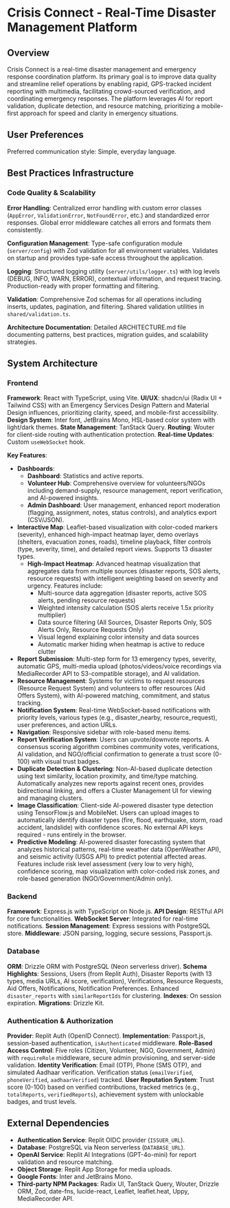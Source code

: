 # Crisis Connect - Real-Time Disaster Management Platform

## Overview
Crisis Connect is a real-time disaster management and emergency response coordination platform. Its primary goal is to improve data quality and streamline relief operations by enabling rapid, GPS-tracked incident reporting with multimedia, facilitating crowd-sourced verification, and coordinating emergency responses. The platform leverages AI for report validation, duplicate detection, and resource matching, prioritizing a mobile-first approach for speed and clarity in emergency situations.

## User Preferences
Preferred communication style: Simple, everyday language.

## Best Practices Infrastructure

### Code Quality & Scalability
**Error Handling**: Centralized error handling with custom error classes (`AppError`, `ValidationError`, `NotFoundError`, etc.) and standardized error responses. Global error middleware catches all errors and formats them consistently.

**Configuration Management**: Type-safe configuration module (`server/config`) with Zod validation for all environment variables. Validates on startup and provides type-safe access throughout the application.

**Logging**: Structured logging utility (`server/utils/logger.ts`) with log levels (DEBUG, INFO, WARN, ERROR), contextual information, and request tracing. Production-ready with proper formatting and filtering.

**Validation**: Comprehensive Zod schemas for all operations including inserts, updates, pagination, and filtering. Shared validation utilities in `shared/validation.ts`.

**Architecture Documentation**: Detailed ARCHITECTURE.md file documenting patterns, best practices, migration guides, and scalability strategies.

## System Architecture

### Frontend
**Framework**: React with TypeScript, using Vite.
**UI/UX**: shadcn/ui (Radix UI + Tailwind CSS) with an Emergency Services Design Pattern and Material Design influences, prioritizing clarity, speed, and mobile-first accessibility.
**Design System**: Inter font, JetBrains Mono, HSL-based color system with light/dark themes.
**State Management**: TanStack Query.
**Routing**: Wouter for client-side routing with authentication protection.
**Real-time Updates**: Custom `useWebSocket` hook.

**Key Features**:
-   **Dashboards**:
    -   **Dashboard**: Statistics and active reports.
    -   **Volunteer Hub**: Comprehensive overview for volunteers/NGOs including demand-supply, resource management, report verification, and AI-powered insights.
    -   **Admin Dashboard**: User management, enhanced report moderation (flagging, assignment, notes, status controls), and analytics export (CSV/JSON).
-   **Interactive Map**: Leaflet-based visualization with color-coded markers (severity), enhanced high-impact heatmap layer, demo overlays (shelters, evacuation zones, roads), timeline playback, filter controls (type, severity, time), and detailed report views. Supports 13 disaster types.
    -   **High-Impact Heatmap**: Advanced heatmap visualization that aggregates data from multiple sources (disaster reports, SOS alerts, resource requests) with intelligent weighting based on severity and urgency. Features include:
        -   Multi-source data aggregation (disaster reports, active SOS alerts, pending resource requests)
        -   Weighted intensity calculation (SOS alerts receive 1.5x priority multiplier)
        -   Data source filtering (All Sources, Disaster Reports Only, SOS Alerts Only, Resource Requests Only)
        -   Visual legend explaining color intensity and data sources
        -   Automatic marker hiding when heatmap is active to reduce clutter
-   **Report Submission**: Multi-step form for 13 emergency types, severity, automatic GPS, multi-media upload (photos/videos/voice recordings via MediaRecorder API to S3-compatible storage), and AI validation.
-   **Resource Management**: Systems for victims to request resources (Resource Request System) and volunteers to offer resources (Aid Offers System), with AI-powered matching, commitment, and status tracking.
-   **Notification System**: Real-time WebSocket-based notifications with priority levels, various types (e.g., disaster_nearby, resource_request), user preferences, and action URLs.
-   **Navigation**: Responsive sidebar with role-based menu items.
-   **Report Verification System**: Users can upvote/downvote reports. A consensus scoring algorithm combines community votes, verifications, AI validation, and NGO/official confirmation to generate a trust score (0-100) with visual trust badges.
-   **Duplicate Detection & Clustering**: Non-AI-based duplicate detection using text similarity, location proximity, and time/type matching. Automatically analyzes new reports against recent ones, provides bidirectional linking, and offers a Cluster Management UI for viewing and managing clusters.
-   **Image Classification**: Client-side AI-powered disaster type detection using TensorFlow.js and MobileNet. Users can upload images to automatically identify disaster types (fire, flood, earthquake, storm, road accident, landslide) with confidence scores. No external API keys required - runs entirely in the browser.
-   **Predictive Modeling**: AI-powered disaster forecasting system that analyzes historical patterns, real-time weather data (OpenWeather API), and seismic activity (USGS API) to predict potential affected areas. Features include risk level assessment (very low to very high), confidence scoring, map visualization with color-coded risk zones, and role-based generation (NGO/Government/Admin only).

### Backend
**Framework**: Express.js with TypeScript on Node.js.
**API Design**: RESTful API for core functionalities.
**WebSocket Server**: Integrated for real-time notifications.
**Session Management**: Express sessions with PostgreSQL store.
**Middleware**: JSON parsing, logging, secure sessions, Passport.js.

### Database
**ORM**: Drizzle ORM with PostgreSQL (Neon serverless driver).
**Schema Highlights**: Sessions, Users (from Replit Auth), Disaster Reports (with 13 types, media URLs, AI score, verification), Verifications, Resource Requests, Aid Offers, Notifications, Notification Preferences. Enhanced `disaster_reports` with `similarReportIds` for clustering.
**Indexes**: On session expiration.
**Migrations**: Drizzle Kit.

### Authentication & Authorization
**Provider**: Replit Auth (OpenID Connect).
**Implementation**: Passport.js, session-based authentication, `isAuthenticated` middleware.
**Role-Based Access Control**: Five roles (Citizen, Volunteer, NGO, Government, Admin) with `requireRole` middleware, secure admin provisioning, and server-side validation.
**Identity Verification**: Email (OTP), Phone (SMS OTP), and simulated Aadhaar verification. Verification status (`emailVerified`, `phoneVerified`, `aadhaarVerified`) tracked.
**User Reputation System**: Trust score (0-100) based on verified contributions, tracked metrics (e.g., `totalReports`, `verifiedReports`), achievement system with unlockable badges, and trust levels.

## External Dependencies
-   **Authentication Service**: Replit OIDC provider (`ISSUER_URL`).
-   **Database**: PostgreSQL via Neon serverless (`DATABASE_URL`).
-   **OpenAI Service**: Replit AI Integrations (GPT-4o-mini) for report validation and resource matching.
-   **Object Storage**: Replit App Storage for media uploads.
-   **Google Fonts**: Inter and JetBrains Mono.
-   **Third-party NPM Packages**: Radix UI, TanStack Query, Wouter, Drizzle ORM, Zod, date-fns, lucide-react, Leaflet, leaflet.heat, Uppy, MediaRecorder API.